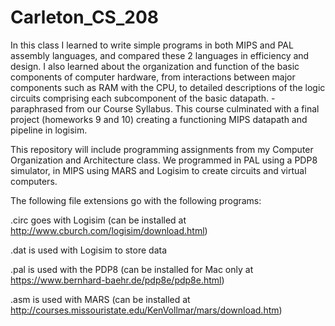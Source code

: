 # Carleton_CS_208

In this class I learned to write simple programs in both MIPS and PAL assembly languages, and compared these 2 languages in efficiency and design. I also learned about the organization and function of the basic components of computer hardware, from interactions between major components such as RAM with the CPU, to detailed descriptions of the logic circuits comprising each subcomponent of the basic datapath. - paraphrased from our Course Syllabus. This course culminated with a final project (homeworks 9 and 10) creating a functioning MIPS datapath and pipeline in logisim.

This repository will include programming assignments from my Computer Organization and Architecture class. We programmed in PAL using a PDP8 simulator, in MIPS using MARS and Logisim to create circuits and virtual computers.

The following file extensions go with the following programs:

.circ goes with Logisim (can be installed at http://www.cburch.com/logisim/download.html)

.dat is used with Logisim to store data

.pal is used with the PDP8 (can be installed for Mac only at https://www.bernhard-baehr.de/pdp8e/pdp8e.html)

.asm is used with MARS (can be installed at http://courses.missouristate.edu/KenVollmar/mars/download.htm)

